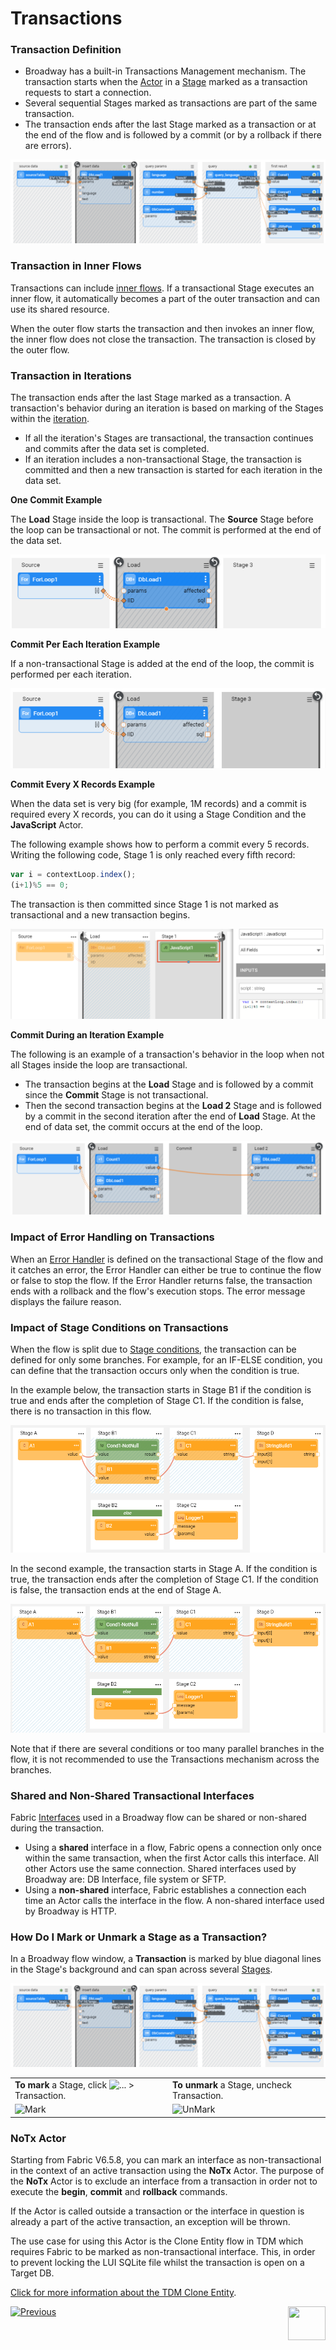 # Transactions

### Transaction Definition

- Broadway has a built-in Transactions Management mechanism. The transaction starts when the [Actor](03_broadway_actor.md) in a [Stage](19_broadway_flow_stages.md) marked as a transaction requests to start a connection. 
- Several sequential Stages marked as transactions are part of the same transaction.
- The transaction ends after the last Stage marked as a transaction or at the end of the flow and is followed by a commit (or by a rollback if there are errors). 

![image](images/99_23_general_ex.PNG)

### Transaction in Inner Flows 

Transactions can include [inner flows](22_broadway_flow_inner_flows.md). If a transactional Stage executes an inner flow, it automatically becomes a part of the outer transaction and can use its shared resource.

When the outer flow starts the transaction and then invokes an inner flow, the inner flow does not close the transaction. The transaction is closed by the outer flow.

### Transaction in Iterations

The transaction ends after the last Stage marked as a transaction. A transaction's behavior during an iteration is based on marking of the Stages within the [iteration](21_iterations.md). 

* If all the iteration's Stages are transactional, the transaction continues and commits after the data set is completed. 
* If an iteration includes a non-transactional Stage, the transaction is committed  and then a new transaction is started for each iteration in the data set. 

**One Commit Example**

The **Load** Stage inside the loop is transactional. The **Source** Stage before the loop can be transactional or not. The commit is performed at the end of the data set. 

![image](images/99_23_one_commit.PNG)

**Commit Per Each Iteration Example**

If a non-transactional Stage is added at the end of the loop, the commit is performed per each iteration.

![image](images/99_23_each_commit.PNG)

**Commit Every X Records Example**

When the data set is very big (for example, 1M records) and a commit is required every X records, you can do it using a Stage Condition and the **JavaScript** Actor. 

The following example shows how to perform a commit every 5 records. Writing the following code, Stage 1 is only reached every fifth record:

~~~javascript
var i = contextLoop.index();
(i+1)%5 == 0;
~~~

The transaction is then committed since Stage 1 is not marked as transactional and a new transaction begins.

![image](images/99_23_batch_with_cond.PNG)

**Commit During an Iteration Example**

The following is an example of a transaction's behavior in the loop when not all Stages inside the loop are transactional.  

- The transaction begins at the **Load** Stage and is followed by a commit since the **Commit** Stage is not transactional.
- Then the second transaction begins at the **Load 2** Stage and is followed by a commit in the second iteration after the end of **Load** Stage. At the end of data set, the commit occurs at the end of the loop.

![image](images/99_23_complex_ex.PNG)

### Impact of Error Handling on Transactions

When an [Error Handler](24_error_handling.md) is defined on the transactional Stage of the flow and it catches an error, the Error Handler can either be true to continue the flow or false to stop the flow. If the Error Handler returns false, the transaction ends with a rollback and the flow's execution stops. The error message displays the failure reason.

### Impact of Stage Conditions on Transactions

When the flow is split due to [Stage conditions](/articles/19_Broadway/19_broadway_flow_stages.md#what-is-a-stage-condition), the transaction can be defined for only some branches. For example, for an IF-ELSE condition, you can define that the transaction occurs only when the condition is true. 

In the example below, the transaction starts in Stage B1 if the condition is true and ends after the completion of Stage C1. If the condition is false, there is no transaction in this flow.

![image](images/99_23_split1.PNG)

In the second example, the transaction starts in Stage A. If the condition is true, the transaction ends after the completion of Stage C1. If the condition is false, the transaction ends at the end of Stage A.

![image](images/99_23_split2.PNG)

Note that if there are several conditions or too many parallel branches in the flow, it is not recommended to use the Transactions mechanism across the branches.

### Shared and Non-Shared Transactional Interfaces

Fabric [Interfaces](/articles/05_DB_interfaces/01_interfaces_overview.md) used in a Broadway flow can be shared or non-shared during the transaction.

* Using a **shared** interface in a flow, Fabric opens a connection only once within the same transaction, when the first Actor calls this interface. All other Actors use the same connection. Shared interfaces used by Broadway are: DB Interface, file system or SFTP.
* Using a **non-shared** interface, Fabric establishes a connection each time an Actor calls the interface in the flow. A non-shared interface used by Broadway is HTTP.  

### How Do I Mark or Unmark a Stage as a Transaction?

In a Broadway flow window, a **Transaction** is marked by blue diagonal lines in the Stage's background and can span across several [Stages](19_broadway_flow_stages.md).

![image](images/99_23_general_ex.PNG)



<table>
<tbody>
<tr>
<td valign="center" ><strong>To mark</strong> a Stage, click <img src="images/99_19_dots.PNG" alt="..." /> > Transaction.</td>
<td valign="center" ><strong>To unmark</strong> a Stage, uncheck Transaction.</td>
</td>
</tr>
<tr>
<td valign="center" ><img src="images/99_23_02.PNG" alt="Mark" /></td>
<td valign="center" ><img src="images/99_23_03.PNG" alt="UnMark" /></td>
</td>
</tr>
</tbody>
</table>


### NoTx Actor

Starting from Fabric V6.5.8, you can mark an interface as non-transactional in the context of an active transaction using the **NoTx** Actor. The purpose of the **NoTx** Actor is to exclude an interface from a transaction in order not to execute the **begin**, **commit** and **rollback** commands.

If the Actor is called outside a transaction or the interface in question is already a part of the active transaction, an exception will be thrown.

The use case for using this Actor is the Clone Entity flow in TDM which requires Fabric to be marked as non-transactional interface. This, in order to prevent locking the LUI SQLite file whilst the transaction is open on a Target DB.

[Click for more information about the TDM Clone Entity](/articles/TDM/tdm_gui/17_load_task_regular_mode.md#entity-clone-synthetic).



[![Previous](/articles/images/Previous.png)](22_broadway_flow_inner_flows.md)[<img align="right" width="60" height="54" src="/articles/images/Next.png">](24_error_handling.md)
